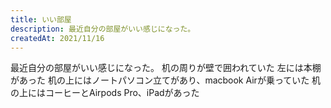 ```yaml
---
title: いい部屋
description: 最近自分の部屋がいい感じになった。
createdAt: 2021/11/16
---
```


最近自分の部屋がいい感じになった。
机の周りが壁で囲われていた
左には本棚があった
机の上にはノートパソコン立てがあり、macbook Airが乗っていた
机の上にはコーヒーとAirpods Pro、iPadがあった
